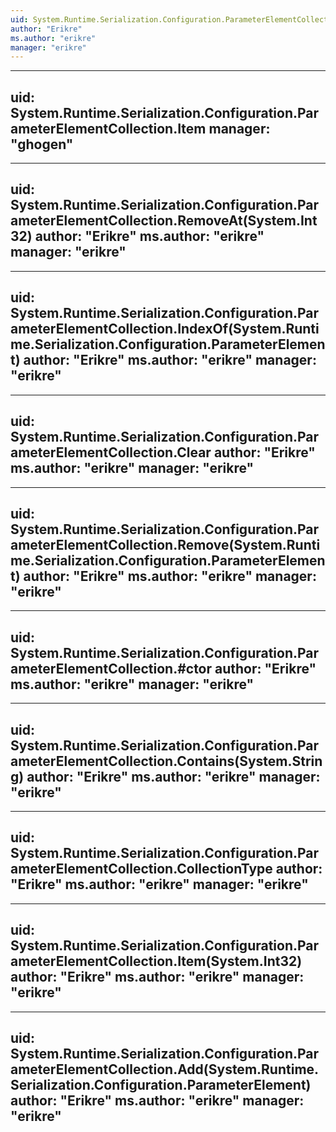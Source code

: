 ```yaml
---
uid: System.Runtime.Serialization.Configuration.ParameterElementCollection
author: "Erikre"
ms.author: "erikre"
manager: "erikre"
---
```


---
uid: System.Runtime.Serialization.Configuration.ParameterElementCollection.Item
manager: "ghogen"
---

---
uid: System.Runtime.Serialization.Configuration.ParameterElementCollection.RemoveAt(System.Int32)
author: "Erikre"
ms.author: "erikre"
manager: "erikre"
---

---
uid: System.Runtime.Serialization.Configuration.ParameterElementCollection.IndexOf(System.Runtime.Serialization.Configuration.ParameterElement)
author: "Erikre"
ms.author: "erikre"
manager: "erikre"
---

---
uid: System.Runtime.Serialization.Configuration.ParameterElementCollection.Clear
author: "Erikre"
ms.author: "erikre"
manager: "erikre"
---

---
uid: System.Runtime.Serialization.Configuration.ParameterElementCollection.Remove(System.Runtime.Serialization.Configuration.ParameterElement)
author: "Erikre"
ms.author: "erikre"
manager: "erikre"
---

---
uid: System.Runtime.Serialization.Configuration.ParameterElementCollection.#ctor
author: "Erikre"
ms.author: "erikre"
manager: "erikre"
---

---
uid: System.Runtime.Serialization.Configuration.ParameterElementCollection.Contains(System.String)
author: "Erikre"
ms.author: "erikre"
manager: "erikre"
---

---
uid: System.Runtime.Serialization.Configuration.ParameterElementCollection.CollectionType
author: "Erikre"
ms.author: "erikre"
manager: "erikre"
---

---
uid: System.Runtime.Serialization.Configuration.ParameterElementCollection.Item(System.Int32)
author: "Erikre"
ms.author: "erikre"
manager: "erikre"
---

---
uid: System.Runtime.Serialization.Configuration.ParameterElementCollection.Add(System.Runtime.Serialization.Configuration.ParameterElement)
author: "Erikre"
ms.author: "erikre"
manager: "erikre"
---
